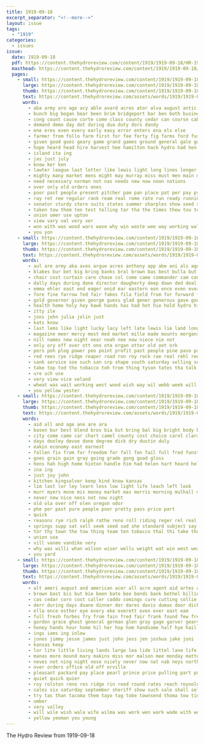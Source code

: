 ```yaml
---
title: 1919-09-18
excerpt_separator: "<!--more-->"
layout: issue
tags:
  - "1919"
categories:
  - issues
issue:
  date: 1919-09-18
  pdf: https://content.thehydroreview.com/content/1919/1919-09-18/HR-1919-09-18.pdf
  masthead: https://content.thehydroreview.com/content/1919/1919-09-18/masthead/HR-1919-09-18.jpg
  pages:
    - small: https://content.thehydroreview.com/content/1919/1919-09-18/small/HR-1919-09-18-01.jpg
      large: https://content.thehydroreview.com/content/1919/1919-09-18/large/HR-1919-09-18-01.jpg
      thumb: https://content.thehydroreview.com/content/1919/1919-09-18/thumbnails/HR-1919-09-18-01.jpg
      text: https://content.thehydroreview.com/assets/words/1919/1919-09-18/HR-1919-09-18-01.txt
      words:
        - aba army aro age acy able avard acres ator alva august antic are american als area all agent and ata ana
        - bunch big bogan bear been brim bridgeport bar ben both business but board back breed blue below bovey bros
        - cong count cause corte come class county cedar can course cabanas car colony coats check cream canyon chamberlain call caddo city clos close
        - demand demo day dot during dua duty dors dandy
        - ene eres even every early easy error enters ena els else
        - farmer from follo farm first for fee forty fig farms ford fus far farin former fest fair full fall france
        - given good goes geary game grand games ground general gale going gon getting gate
        - hope heard head hire harvest hee hamilton hack hydro had hen hyde how helper hot him has hundred hop hinton
        - island ita ing
        - jas just july
        - know ker ken
        - lawter league last lotter like lewis light long lines longer little large
        - mighty many market mens might may murray miss must men main monday made mir meadow means matter man mean
        - need necessary norman not nas needs new now noon nations
        - over only old orders ones
        - poor past people present pitcher pam pan place pat per pay pyon president power passage
        - ray ret ree regular rank ream real rome rate run ready running renter rowan
        - senator sturdy store suits states summer sharples show seed seo soon sam saturday stock such slate self sell spring seem session see stay sil single son sunday season score saving serge seer state sons start service supply
        - taken tow them ten test telling tar tha the times thew tou tee tio tillie thomas thing ture tae than team talk taing table terrell
        - union umer use upton
        - view vary val very ver
        - won with was wood wars wave why win waste wee way working wall week wool will well want wilson weil work winter write while water
        - you yon
    - small: https://content.thehydroreview.com/content/1919/1919-09-18/small/HR-1919-09-18-02.jpg
      large: https://content.thehydroreview.com/content/1919/1919-09-18/large/HR-1919-09-18-02.jpg
      thumb: https://content.thehydroreview.com/content/1919/1919-09-18/thumbnails/HR-1919-09-18-02.jpg
      text: https://content.thehydroreview.com/assets/words/1919/1919-09-18/HR-1919-09-18-02.txt
      words:
        - aul are army aka aves argue acres anthony app abe ani als age ard ace and antonio all
        - blakes bur bet big bring banks bral brown bas best bulla but business blood better blaine bai
        - chair cost curtain care chase col come came commander cam con cheer county colonel candies corpe city can carry colo
        - dally days during done director daugherty deep down ded deal dei dest duty
        - emma ehler east end eager enid ear eastern eon ence even ever
        - fore fine farrow fed fair fakes fila field from for forward fry farm fall fear farmer found france far
        - gold governor given george guess glad gener generous gave good guest gan ghost gato gin
        - health home holy hey hawk hands has had hot hie hold hydro him helen hice held howe hearty herbert hand hour horse habit hoffman house hollman
        - itty ile
        - jons john julia jolin just
        - kats know
        - last lems like light lucky lacy left late lewis lie land long lucien london lor ley living lindo live
        - magazine meer mercy most med market mille made mounts morgans mas must meal more milk merit men man murr martin mon money mild moral mighty mee mules mary many may morgan
        - nill names new night near noah nee now niece nie not
        - only ory off over ott ono ota organ otter old oot ork
        - pers poh plog power peo point profit past people pine paso part pure peet privat partner pond
        - red rees rye ridge reaper road ron roy rock rae real rehl ree rue richert roses
        - sank service soe such san srp shape south saturday selling seifert sol stand salute sari see stake state spin sees seen strange salts school strike slack salva speedy sow soul sit set sing save sale shine shawnee sae store soon servi sell staples spring said show
        - take top tod tho tobacco toh trom thing tyson tates tha talk than the taken thi thedford tack tonic trong tary them thal tater tax
        - ure uch use
        - very view vice veland
        - wheat was wait working west wood wish way wil webb week will worker wiles wife weather with wenig work want
        - you yellow yester
    - small: https://content.thehydroreview.com/content/1919/1919-09-18/small/HR-1919-09-18-03.jpg
      large: https://content.thehydroreview.com/content/1919/1919-09-18/large/HR-1919-09-18-03.jpg
      thumb: https://content.thehydroreview.com/content/1919/1919-09-18/thumbnails/HR-1919-09-18-03.jpg
      text: https://content.thehydroreview.com/assets/words/1919/1919-09-18/HR-1919-09-18-03.txt
      words:
        - aid all and age ane are ara
        - basen bur best blend bros bia but bring bal big bright body buy busi business bixler butter
        - city come came car chart camel county cost choice carol clara chittenden comfort can camp
        - days dooley devoe done degree dick dry dustin duly
        - eakin economy east earnest
        - fallen fix from far freedom for fall fon fail full fred funston folks fuel fell floor
        - goes grain gain gray going grade gong good gloss
        - hens hah high home hinton handle him had helen hart heard hell hydro homestead
        - ina ing
        - just joy john
        - kitchen kingsolver keep kind know kansas
        - lim last lor ley learn less low light life leach left look
        - murr myers mone mis money market mas morris morning mulhall many much miss marvel myrtle monday man more
        - never new nice ness not now night
        - old ola over off olen oregon odor
        - phe per past pure people poor pretty pass price part
        - quick
        - reasons rye rich ralph rathe reno roll riding reger rel real rather roy
        - springs supp sat sell seek seed sad she standard subject say sleep store share smoke step square small surface sugar stead sees short self smooth stuff straight scott styles sop see save star study shall service session send
        - tor thy town the tow thing team ten tobacco thal thi take thomas table trip too them
        - union use
        - vill vanee vandike very
        - why was willi whan wilson wiser wells weight wat win west weare well with wear want will wonder watson world weak wand went wheat week wie wife way
        - you yard
    - small: https://content.thehydroreview.com/content/1919/1919-09-18/small/HR-1919-09-18-04.jpg
      large: https://content.thehydroreview.com/content/1919/1919-09-18/large/HR-1919-09-18-04.jpg
      thumb: https://content.thehydroreview.com/content/1919/1919-09-18/thumbnails/HR-1919-09-18-04.jpg
      text: https://content.thehydroreview.com/assets/words/1919/1919-09-18/HR-1919-09-18-04.txt
      words:
        - alt ameri august and american acer all acre agent aid artes abed ace ata alert alls ard ast are ana albert
        - brown bast bis but bie been bate bee bonds bank bethel billie better big best baily bae bradley bein ben biel brought bean
        - cas cedar corn cost caller caddo comings cure cutting collie cant cynthia cordingly canyon county craw clay carver can cattle clyde che chas calli choice court colby cheney crawford carter change cody cash company
        - derr during days doane dinner der dares davis dumas door dickey daughter date dase drilling day denver dare
        - ella ence esther eye every eke everett even ever east eam
        - full fresh forbes fry from fain fred fair frank found few free fallow farms fall fun fay fast for farm floy fort forth fost front foreman fine folks friday friends
        - gordon grace ghost general german glen gray gage garver geary good gori george grain governor gaia glad
        - heney hands hour home hil her hop hom handsome half hye hail hall hen held hou hor hobbs hoyt hinton hal henke hee hydro house hoo has hay high him had hatfield halls hamilton hawk
        - ings iams ing inlow
        - jones jimmy jesse james just john jess jen joshua jake joni
        - kansas keep
        - lor lite little living lands large lea lide littel lane life lake lae last later line leet light lave lon late lewie
        - manas more mound mary makins miss mor malson mee monday matter miller moe most maso made must mise man medford much mills maud
        - neves not ning night nose nicely never now nat nab neys north norvell near norman nota name
        - over orders office old off orville
        - pleasant packard pay place pearl prince price pulling part public per perry point poage pie pleasure pipe payne present persons par people pat pound pro peek pure
        - quiet quick quier
        - roy rolston reno res ridge rin reed round rates reach reynolds riden ret rene reger red rage ridenour reid
        - sales six saturday september sheriff show such sale shall sell schantz set spencer stay sony scott south sill sabie said stover square sho save salem state son school store seng sister sines see seed she samples ser stans steele shea special speak styles stock sun sylvester seat spain sunshine stanfill sunday send
        - try tas than tacoma them tayo tag tobe townsend thoma tow tin thee tol take town the tes trom tim thing trip tobacco top tear triplett too tar texas tho tongue
        - umber
        - very valley
        - will wile wish wala wife wilma was work wen wark wade with well wyatt williams whack week wayt went winston whitely west
        - yellow yeoman you young
---
```


The Hydro Review from 1919-09-18

<!--more-->

